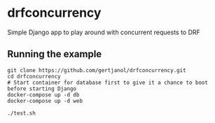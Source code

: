 # drfconcurrency
Simple Django app to play around with concurrent requests to DRF

## Running the example
```
git clone https://github.com/gertjanol/drfconcurrency.git
cd drfconcurrency
# Start container for database first to give it a chance to boot before starting Django
docker-compose up -d db
docker-compose up -d web

./test.sh
```
